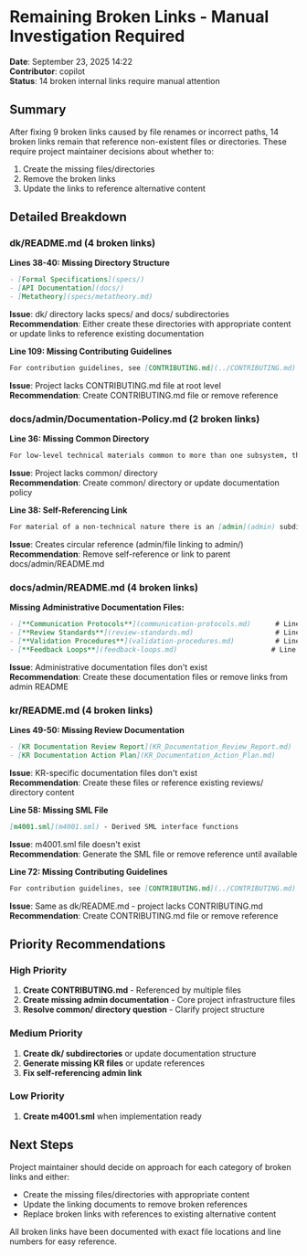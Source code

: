 # Remaining Broken Links - Manual Investigation Required

**Date**: September 23, 2025 14:22  
**Contributor**: copilot  
**Status**: 14 broken internal links require manual attention

## Summary

After fixing 9 broken links caused by file renames or incorrect paths, 14 broken links remain that reference non-existent files or directories. These require project maintainer decisions about whether to:
1. Create the missing files/directories
2. Remove the broken links
3. Update the links to reference alternative content

## Detailed Breakdown

### dk/README.md (4 broken links)

**Lines 38-40: Missing Directory Structure**
```markdown
- [Formal Specifications](specs/)
- [API Documentation](docs/)  
- [Metatheory](specs/metatheory.md)
```
**Issue**: dk/ directory lacks specs/ and docs/ subdirectories  
**Recommendation**: Either create these directories with appropriate content or update links to reference existing documentation

**Line 109: Missing Contributing Guidelines**
```markdown
For contribution guidelines, see [CONTRIBUTING.md](../CONTRIBUTING.md).
```
**Issue**: Project lacks CONTRIBUTING.md file at root level  
**Recommendation**: Create CONTRIBUTING.md file or remove reference

### docs/admin/Documentation-Policy.md (2 broken links)

**Line 36: Missing Common Directory**
```markdown
For low-level technical materials common to more than one subsystem, the top-level [common](../../common/) directory will be used.
```
**Issue**: Project lacks common/ directory  
**Recommendation**: Create common/ directory or update documentation policy

**Line 38: Self-Referencing Link**
```markdown
For material of a non-technical nature there is an [admin](admin) subdirectory of the docs directory.
```
**Issue**: Creates circular reference (admin/file linking to admin/)  
**Recommendation**: Remove self-reference or link to parent docs/admin/README.md

### docs/admin/README.md (4 broken links)

**Missing Administrative Documentation Files:**
```markdown
- [**Communication Protocols**](communication-protocols.md)      # Line 21
- [**Review Standards**](review-standards.md)                    # Line 31  
- [**Validation Procedures**](validation-procedures.md)          # Line 32
- [**Feedback Loops**](feedback-loops.md)                       # Line 33
```
**Issue**: Administrative documentation files don't exist  
**Recommendation**: Create these documentation files or remove links from admin README

### kr/README.md (4 broken links)

**Lines 49-50: Missing Review Documentation**
```markdown
- [KR Documentation Review Report](KR_Documentation_Review_Report.md)
- [KR Documentation Action Plan](KR_Documentation_Action_Plan.md)  
```
**Issue**: KR-specific documentation files don't exist  
**Recommendation**: Create these files or reference existing reviews/ directory content

**Line 58: Missing SML File**
```markdown
[m4001.sml](m4001.sml) - Derived SML interface functions
```
**Issue**: m4001.sml file doesn't exist  
**Recommendation**: Generate the SML file or remove reference until available

**Line 72: Missing Contributing Guidelines**
```markdown
For contribution guidelines, see [CONTRIBUTING.md](../CONTRIBUTING.md).
```
**Issue**: Same as dk/README.md - project lacks CONTRIBUTING.md  
**Recommendation**: Create CONTRIBUTING.md file or remove reference

## Priority Recommendations

### High Priority
1. **Create CONTRIBUTING.md** - Referenced by multiple files
2. **Create missing admin documentation** - Core project infrastructure files
3. **Resolve common/ directory question** - Clarify project structure

### Medium Priority  
1. **Create dk/ subdirectories** or update documentation structure
2. **Generate missing KR files** or update references
3. **Fix self-referencing admin link**

### Low Priority
1. **Create m4001.sml** when implementation ready

## Next Steps

Project maintainer should decide on approach for each category of broken links and either:
- Create the missing files/directories with appropriate content
- Update the linking documents to remove broken references  
- Replace broken links with references to existing alternative content

All broken links have been documented with exact file locations and line numbers for easy reference.